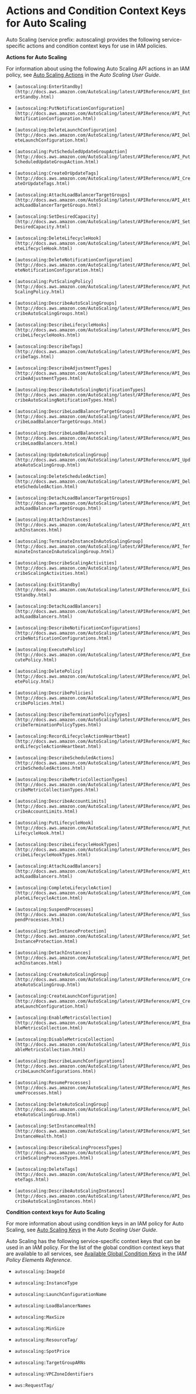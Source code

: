 # Actions and Condition Context Keys for Auto Scaling<a name="list_autoscaling"></a>

Auto Scaling \(service prefix: autoscaling\) provides the following service\-specific actions and condition context keys for use in IAM policies\.

**Actions for Auto Scaling**

For information about using the following Auto Scaling API actions in an IAM policy, see [Auto Scaling Actions](http://docs.aws.amazon.com/autoscaling/latest/userguide/IAM.html#UsingWithAutoScaling_Actions) in the *Auto Scaling User Guide*\.

+ `[autoscaling:EnterStandby](http://docs.aws.amazon.com/AutoScaling/latest/APIReference/API_EnterStandby.html)`

+ `[autoscaling:PutNotificationConfiguration](http://docs.aws.amazon.com/AutoScaling/latest/APIReference/API_PutNotificationConfiguration.html)`

+ `[autoscaling:DeleteLaunchConfiguration](http://docs.aws.amazon.com/AutoScaling/latest/APIReference/API_DeleteLaunchConfiguration.html)`

+ `[autoscaling:PutScheduledUpdateGroupAction](http://docs.aws.amazon.com/AutoScaling/latest/APIReference/API_PutScheduledUpdateGroupAction.html)`

+ `[autoscaling:CreateOrUpdateTags](http://docs.aws.amazon.com/AutoScaling/latest/APIReference/API_CreateOrUpdateTags.html)`

+ `[autoscaling:AttachLoadBalancerTargetGroups](http://docs.aws.amazon.com/AutoScaling/latest/APIReference/API_AttachLoadBalancerTargetGroups.html)`

+ `[autoscaling:SetDesiredCapacity](http://docs.aws.amazon.com/AutoScaling/latest/APIReference/API_SetDesiredCapacity.html)`

+ `[autoscaling:DeleteLifecycleHook](http://docs.aws.amazon.com/AutoScaling/latest/APIReference/API_DeleteLifecycleHook.html)`

+ `[autoscaling:DeleteNotificationConfiguration](http://docs.aws.amazon.com/AutoScaling/latest/APIReference/API_DeleteNotificationConfiguration.html)`

+ `[autoscaling:PutScalingPolicy](http://docs.aws.amazon.com/AutoScaling/latest/APIReference/API_PutScalingPolicy.html)`

+ `[autoscaling:DescribeAutoScalingGroups](http://docs.aws.amazon.com/AutoScaling/latest/APIReference/API_DescribeAutoScalingGroups.html)`

+ `[autoscaling:DescribeLifecycleHooks](http://docs.aws.amazon.com/AutoScaling/latest/APIReference/API_DescribeLifecycleHooks.html)`

+ `[autoscaling:DescribeTags](http://docs.aws.amazon.com/AutoScaling/latest/APIReference/API_DescribeTags.html)`

+ `[autoscaling:DescribeAdjustmentTypes](http://docs.aws.amazon.com/AutoScaling/latest/APIReference/API_DescribeAdjustmentTypes.html)`

+ `[autoscaling:DescribeAutoScalingNotificationTypes](http://docs.aws.amazon.com/AutoScaling/latest/APIReference/API_DescribeAutoScalingNotificationTypes.html)`

+ `[autoscaling:DescribeLoadBalancerTargetGroups](http://docs.aws.amazon.com/AutoScaling/latest/APIReference/API_DescribeLoadBalancerTargetGroups.html)`

+ `[autoscaling:DescribeLoadBalancers](http://docs.aws.amazon.com/AutoScaling/latest/APIReference/API_DescribeLoadBalancers.html)`

+ `[autoscaling:UpdateAutoScalingGroup](http://docs.aws.amazon.com/AutoScaling/latest/APIReference/API_UpdateAutoScalingGroup.html)`

+ `[autoscaling:DeleteScheduledAction](http://docs.aws.amazon.com/AutoScaling/latest/APIReference/API_DeleteScheduledAction.html)`

+ `[autoscaling:DetachLoadBalancerTargetGroups](http://docs.aws.amazon.com/AutoScaling/latest/APIReference/API_DetachLoadBalancerTargetGroups.html)`

+ `[autoscaling:AttachInstances](http://docs.aws.amazon.com/AutoScaling/latest/APIReference/API_AttachInstances.html)`

+ `[autoscaling:TerminateInstanceInAutoScalingGroup](http://docs.aws.amazon.com/AutoScaling/latest/APIReference/API_TerminateInstanceInAutoScalingGroup.html)`

+ `[autoscaling:DescribeScalingActivities](http://docs.aws.amazon.com/AutoScaling/latest/APIReference/API_DescribeScalingActivities.html)`

+ `[autoscaling:ExitStandby](http://docs.aws.amazon.com/AutoScaling/latest/APIReference/API_ExitStandby.html)`

+ `[autoscaling:DetachLoadBalancers](http://docs.aws.amazon.com/AutoScaling/latest/APIReference/API_DetachLoadBalancers.html)`

+ `[autoscaling:DescribeNotificationConfigurations](http://docs.aws.amazon.com/AutoScaling/latest/APIReference/API_DescribeNotificationConfigurations.html)`

+ `[autoscaling:ExecutePolicy](http://docs.aws.amazon.com/AutoScaling/latest/APIReference/API_ExecutePolicy.html)`

+ `[autoscaling:DeletePolicy](http://docs.aws.amazon.com/AutoScaling/latest/APIReference/API_DeletePolicy.html)`

+ `[autoscaling:DescribePolicies](http://docs.aws.amazon.com/AutoScaling/latest/APIReference/API_DescribePolicies.html)`

+ `[autoscaling:DescribeTerminationPolicyTypes](http://docs.aws.amazon.com/AutoScaling/latest/APIReference/API_DescribeTerminationPolicyTypes.html)`

+ `[autoscaling:RecordLifecycleActionHeartbeat](http://docs.aws.amazon.com/AutoScaling/latest/APIReference/API_RecordLifecycleActionHeartbeat.html)`

+ `[autoscaling:DescribeScheduledActions](http://docs.aws.amazon.com/AutoScaling/latest/APIReference/API_DescribeScheduledActions.html)`

+ `[autoscaling:DescribeMetricCollectionTypes](http://docs.aws.amazon.com/AutoScaling/latest/APIReference/API_DescribeMetricCollectionTypes.html)`

+ `[autoscaling:DescribeAccountLimits](http://docs.aws.amazon.com/AutoScaling/latest/APIReference/API_DescribeAccountLimits.html)`

+ `[autoscaling:PutLifecycleHook](http://docs.aws.amazon.com/AutoScaling/latest/APIReference/API_PutLifecycleHook.html)`

+ `[autoscaling:DescribeLifecycleHookTypes](http://docs.aws.amazon.com/AutoScaling/latest/APIReference/API_DescribeLifecycleHookTypes.html)`

+ `[autoscaling:AttachLoadBalancers](http://docs.aws.amazon.com/AutoScaling/latest/APIReference/API_AttachLoadBalancers.html)`

+ `[autoscaling:CompleteLifecycleAction](http://docs.aws.amazon.com/AutoScaling/latest/APIReference/API_CompleteLifecycleAction.html)`

+ `[autoscaling:SuspendProcesses](http://docs.aws.amazon.com/AutoScaling/latest/APIReference/API_SuspendProcesses.html)`

+ `[autoscaling:SetInstanceProtection](http://docs.aws.amazon.com/AutoScaling/latest/APIReference/API_SetInstanceProtection.html)`

+ `[autoscaling:DetachInstances](http://docs.aws.amazon.com/AutoScaling/latest/APIReference/API_DetachInstances.html)`

+ `[autoscaling:CreateAutoScalingGroup](http://docs.aws.amazon.com/AutoScaling/latest/APIReference/API_CreateAutoScalingGroup.html)`

+ `[autoscaling:CreateLaunchConfiguration](http://docs.aws.amazon.com/AutoScaling/latest/APIReference/API_CreateLaunchConfiguration.html)`

+ `[autoscaling:EnableMetricsCollection](http://docs.aws.amazon.com/AutoScaling/latest/APIReference/API_EnableMetricsCollection.html)`

+ `[autoscaling:DisableMetricsCollection](http://docs.aws.amazon.com/AutoScaling/latest/APIReference/API_DisableMetricsCollection.html)`

+ `[autoscaling:DescribeLaunchConfigurations](http://docs.aws.amazon.com/AutoScaling/latest/APIReference/API_DescribeLaunchConfigurations.html)`

+ `[autoscaling:ResumeProcesses](http://docs.aws.amazon.com/AutoScaling/latest/APIReference/API_ResumeProcesses.html)`

+ `[autoscaling:DeleteAutoScalingGroup](http://docs.aws.amazon.com/AutoScaling/latest/APIReference/API_DeleteAutoScalingGroup.html)`

+ `[autoscaling:SetInstanceHealth](http://docs.aws.amazon.com/AutoScaling/latest/APIReference/API_SetInstanceHealth.html)`

+ `[autoscaling:DescribeScalingProcessTypes](http://docs.aws.amazon.com/AutoScaling/latest/APIReference/API_DescribeScalingProcessTypes.html)`

+ `[autoscaling:DeleteTags](http://docs.aws.amazon.com/AutoScaling/latest/APIReference/API_DeleteTags.html)`

+ `[autoscaling:DescribeAutoScalingInstances](http://docs.aws.amazon.com/AutoScaling/latest/APIReference/API_DescribeAutoScalingInstances.html)`

**Condition context keys for Auto Scaling**

For more information about using condition keys in an IAM policy for Auto Scaling, see [Auto Scaling Keys](http://docs.aws.amazon.com/autoscaling/latest/userguide/IAM.html#UsingWithAutoScaling_Actions) in the *Auto Scaling User Guide*\.

Auto Scaling has the following service\-specific context keys that can be used in an IAM policy\. For the list of the global condition context keys that are available to all services, see [Available Global Condition Keys](reference_policies_condition-keys.md#AvailableKeys) in the *IAM Policy Elements Reference*\.

+ `autoscaling:ImageId`

+ `autoscaling:InstanceType`

+ `autoscaling:LaunchConfigurationName`

+ `autoscaling:LoadBalancerNames`

+ `autoscaling:MaxSize`

+ `autoscaling:MinSize`

+ `autoscaling:ResourceTag/`

+ `autoscaling:SpotPrice`

+ `autoscaling:TargetGroupARNs`

+ `autoscaling:VPCZoneIdentifiers`

+ `aws:RequestTag/`
